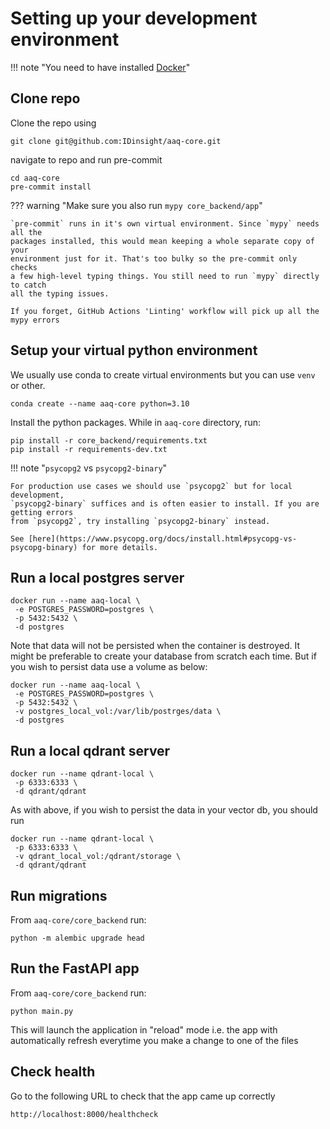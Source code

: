 # Setting up your development environment

!!! note "You need to have installed [Docker](https://docs.docker.com/get-docker/)"

## Clone repo

Clone the repo using

    git clone git@github.com:IDinsight/aaq-core.git

navigate to repo and run pre-commit

    cd aaq-core
    pre-commit install

??? warning "Make sure you also run `mypy core_backend/app`"

    `pre-commit` runs in it's own virtual environment. Since `mypy` needs all the
    packages installed, this would mean keeping a whole separate copy of your
    environment just for it. That's too bulky so the pre-commit only checks
    a few high-level typing things. You still need to run `mypy` directly to catch
    all the typing issues.

    If you forget, GitHub Actions 'Linting' workflow will pick up all the mypy errors

## Setup your virtual python environment

We usually use conda to create virtual environments but you can use `venv` or other.

    conda create --name aaq-core python=3.10

Install the python packages. While in `aaq-core` directory, run:

    pip install -r core_backend/requirements.txt
    pip install -r requirements-dev.txt

!!! note "`psycopg2` vs `psycopg2-binary`"

    For production use cases we should use `psycopg2` but for local development,
    `psycopg2-binary` suffices and is often easier to install. If you are getting errors
    from `psycopg2`, try installing `psycopg2-binary` instead.

    See [here](https://www.psycopg.org/docs/install.html#psycopg-vs-psycopg-binary) for more details.

## Run a local postgres server

    docker run --name aaq-local \
     -e POSTGRES_PASSWORD=postgres \
     -p 5432:5432 \
     -d postgres

Note that data will not be persisted when the container is destroyed. It might be
preferable to create your database from scratch each time. But if you wish to persist data
use a volume as below:

    docker run --name aaq-local \
     -e POSTGRES_PASSWORD=postgres \
     -p 5432:5432 \
     -v postgres_local_vol:/var/lib/postrges/data \
     -d postgres

## Run a local qdrant server

    docker run --name qdrant-local \
     -p 6333:6333 \
     -d qdrant/qdrant

As with above, if you wish to persist the data in your vector db, you should run

    docker run --name qdrant-local \
     -p 6333:6333 \
     -v qdrant_local_vol:/qdrant/storage \
     -d qdrant/qdrant

## Run migrations

From `aaq-core/core_backend` run:

    python -m alembic upgrade head

## Run the FastAPI app

From `aaq-core/core_backend` run:

    python main.py

This will launch the application in "reload" mode i.e. the app with automatically
refresh everytime you make a change to one of the files

## Check health

Go to the following URL to check that the app came up correctly

    http://localhost:8000/healthcheck
